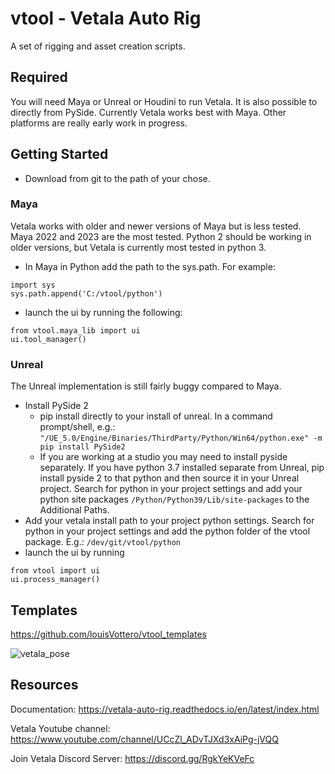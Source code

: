 # vtool - Vetala Auto Rig

A set of rigging and asset creation scripts.

## Required 
You will need Maya or Unreal or Houdini to run Vetala.  It is also possible to directly from PySide. 
Currently Vetala works best with Maya. Other platforms are really early work in progress.

## Getting Started

* Download from git to the path of your chose.

### Maya

Vetala works with older and newer versions of Maya but is less tested.
Maya 2022 and 2023 are the most tested. 
Python 2 should be working in older versions, but Vetala is currently most tested in python 3.  

* In Maya in Python add the path to the sys.path. 
For example:
```
import sys
sys.path.append('C:/vtool/python')
```
* launch the ui by running the following:
```
from vtool.maya_lib import ui 
ui.tool_manager()
```

### Unreal
The Unreal implementation is still fairly buggy compared to Maya.

* Install PySide 2 
  * pip install directly to your install of unreal. In a command prompt/shell, e.g.: `"/UE_5.0/Engine/Binaries/ThirdParty/Python/Win64/python.exe" -m pip install PySide2`
  * If you are working at a studio you may need to install pyside separately. If you have python 3.7 installed separate from Unreal, pip install pyside 2 to that python and then source it in your Unreal project. Search for python in your project settings and add your python site packages `/Python/Python39/Lib/site-packages` to the Additional Paths.
* Add your vetala install path to your project python settings. Search for python in your project settings and add the python folder of the vtool package. E.g.: `/dev/git/vtool/python`
* launch the ui by running
```
from vtool import ui 
ui.process_manager()
```


## Templates

https://github.com/louisVottero/vtool_templates

![vetala_pose](https://user-images.githubusercontent.com/2879064/192540512-de055aa0-cdde-4d1d-ad0d-37d22a0e0d3c.png)

## Resources

Documentation: https://vetala-auto-rig.readthedocs.io/en/latest/index.html

Vetala Youtube channel: https://www.youtube.com/channel/UCcZl_ADvTJXd3xAiPg-jVQQ


Join Vetala Discord Server: https://discord.gg/RgkYeKVeFc


